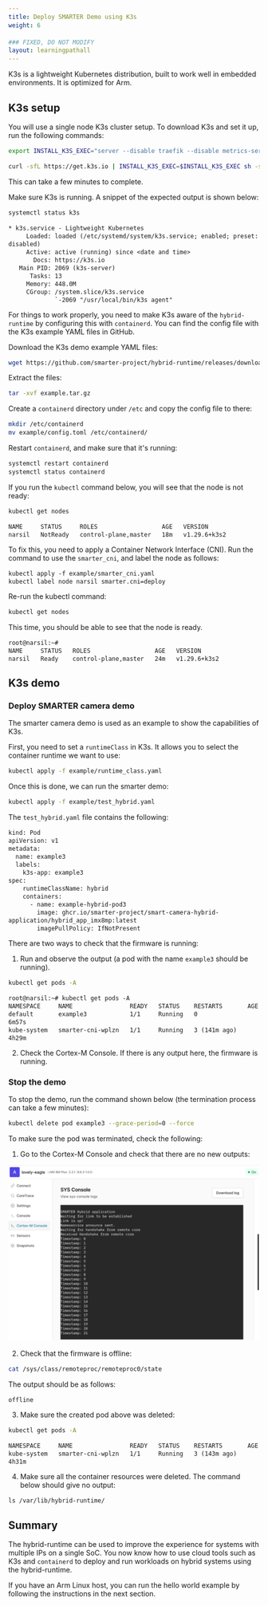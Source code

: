 ```yaml
---
title: Deploy SMARTER Demo using K3s
weight: 6

### FIXED, DO NOT MODIFY
layout: learningpathall
---
```

K3s is a lightweight Kubernetes distribution, built to work well in embedded environments. It is optimized for Arm.

## K3s setup

You will use a single node K3s cluster setup. To download K3s and set it up, run the following commands:
```bash
export INSTALL_K3S_EXEC="server --disable traefik --disable metrics-server --disable coredns --disable local-storage --flannel-backend=none --cluster-dns 169.254.0.2 --container-runtime-endpoint=unix://var/run/containerd/containerd.sock"
```
```bash
curl -sfL https://get.k3s.io | INSTALL_K3S_EXEC=$INSTALL_K3S_EXEC sh -s -
```
This can take a few minutes to complete.

Make sure K3s is running. A snippet of the expected output is shown below:
```bash
systemctl status k3s
```
```output
* k3s.service - Lightweight Kubernetes
     Loaded: loaded (/etc/systemd/system/k3s.service; enabled; preset: disabled)
     Active: active (running) since <date and time>
       Docs: https://k3s.io
   Main PID: 2069 (k3s-server)
      Tasks: 13
     Memory: 448.0M
     CGroup: /system.slice/k3s.service
             `-2069 "/usr/local/bin/k3s agent"
```
For things to work properly, you need to make K3s aware of the `hybrid-runtime` by configuring this with `containerd`. You can find the config file with the K3s example YAML files in GitHub.

Download the K3s demo example YAML files:
```bash
wget https://github.com/smarter-project/hybrid-runtime/releases/download/v1.5/example.tar.gz
```
Extract the files:
```bash
tar -xvf example.tar.gz
```

Create a `containerd` directory under `/etc` and copy the config file to there:
```bash
mkdir /etc/containerd
mv example/config.toml /etc/containerd/
```
Restart `containerd`, and make sure that it's running:
```bash
systemctl restart containerd
systemctl status containerd
```
If you run the `kubectl` command below, you will see that the node is not ready:
```bash
kubectl get nodes
```
```output
NAME     STATUS     ROLES                  AGE   VERSION
narsil   NotReady   control-plane,master   18m   v1.29.6+k3s2
```
To fix this, you need to apply a Container Network Interface (CNI). Run the command to use the `smarter_cni`, and label the node as follows:
```console
kubectl apply -f example/smarter_cni.yaml
kubectl label node narsil smarter.cni=deploy
```
Re-run the kubectl command:
```bash
kubectl get nodes
```
This time, you should be able to see that the node is ready.

```output
root@narsil:~#
NAME     STATUS   ROLES                  AGE   VERSION
narsil   Ready    control-plane,master   24m   v1.29.6+k3s2
```
## K3s demo

### Deploy SMARTER camera demo

The smarter camera demo is used as an example to show the capabilities of K3s.

First, you need to set a `runtimeClass` in K3s. It allows you to select the container runtime we want to use:
```bash
kubectl apply -f example/runtime_class.yaml
```
Once this is done, we can run the smarter demo:
```bash
kubectl apply -f example/test_hybrid.yaml
```

The `test_hybrid.yaml` file contains the following:
```output
kind: Pod
apiVersion: v1
metadata:
  name: example3
  labels:
    k3s-app: example3
spec:
    runtimeClassName: hybrid
    containers:
      - name: example-hybrid-pod3
        image: ghcr.io/smarter-project/smart-camera-hybrid-application/hybrid_app_imx8mp:latest
        imagePullPolicy: IfNotPresent
```
There are two ways to check that the firmware is running:
1. Run and observe the output (a pod with the name `example3` should be running).
```bash
kubectl get pods -A
```
```output
root@narsil:~# kubectl get pods -A
NAMESPACE     NAME                READY   STATUS    RESTARTS       AGE
default       example3            1/1     Running   0              6m57s
kube-system   smarter-cni-wplzn   1/1     Running   3 (141m ago)   4h29m
```

2. Check the Cortex-M Console. If there is any output here, the firmware is running.

### Stop the demo

To stop the demo, run the command shown below (the termination process can take a few minutes):
```bash
kubectl delete pod example3 --grace-period=0 --force
```
To make sure the pod was terminated, check the following:

1. Go to the Cortex-M Console and check that there are no new outputs:

![Cortex-M output alt-text#center](k3s.png "Figure 1. Cortex-M output")

2.	Check that the firmware is offline:
```bash
cat /sys/class/remoteproc/remoteproc0/state
```
The output should be as follows:
```output
offline
```
3.	Make sure the created pod above was deleted:
```bash
kubectl get pods -A
```
```output
NAMESPACE     NAME                READY   STATUS    RESTARTS       AGE
kube-system   smarter-cni-wplzn   1/1     Running   3 (143m ago)   4h31m
```
4.	Make sure all the container resources were deleted. The command below should give no output:
```console
ls /var/lib/hybrid-runtime/
```

## Summary

The hybrid-runtime can be used to improve the experience for systems with multiple IPs on a single SoC. You now know how to use cloud tools such as K3s and `containerd` to deploy and run workloads on hybrid systems using the hybrid-runtime.

If you have an Arm Linux host, you can run the hello world example by following the instructions in the next section.
